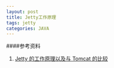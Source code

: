 ```yaml
---
layout: post
title: Jetty工作原理
tags: jetty 
categories: JAVA
---
```



####参考资料
1. [Jetty 的工作原理以及与 Tomcat 的比较](http://www.ibm.com/developerworks/cn/java/j-lo-jetty/)